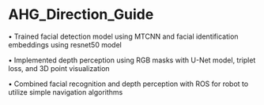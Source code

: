 # AHG_Direction_Guide

• Trained facial detection model using MTCNN and facial identification embeddings using resnet50 model

• Implemented depth perception using RGB masks with U-Net model, triplet loss, and 3D point visualization

• Combined facial recognition and depth perception with ROS for robot to utilize simple navigation algorithms
